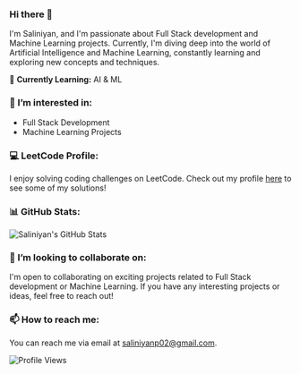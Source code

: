### Hi there 👋

I'm Saliniyan, and I'm passionate about Full Stack development and Machine Learning projects. Currently, I'm diving deep into the world of Artificial Intelligence and Machine Learning, constantly learning and exploring new concepts and techniques.

🌱 **Currently Learning:** AI & ML

### 🔭 I’m interested in:
- Full Stack Development
- Machine Learning Projects

### 💻 LeetCode Profile:
I enjoy solving coding challenges on LeetCode. Check out my profile [here](https://leetcode.com/saliniyan/) to see some of my solutions!

### 📊 GitHub Stats:
![Saliniyan's GitHub Stats](https://github-readme-stats.vercel.app/api?username=saliniyan&show_icons=true&theme=radical)

### 🤝 I’m looking to collaborate on:
I'm open to collaborating on exciting projects related to Full Stack development or Machine Learning. If you have any interesting projects or ideas, feel free to reach out!

### 📫 How to reach me:
You can reach me via email at [saliniyanp02@gmail.com](mailto:saliniyanp02@gmail.com).

![Profile Views](https://komarev.com/ghpvc/?username=saliniyan)
